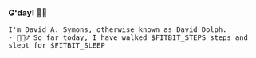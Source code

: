 ### G'day! 👋🏼

<samp>
I'm David A. Symons, otherwise known as David Dolph.
<br>
- 🚶🏼‍♂️ So far today, I have walked $FITBIT_STEPS steps and slept for $FITBIT_SLEEP
    
</samp>

<!--
**o6uoq/o6uoq** is a ✨ _special_ ✨ repository because its `README.md` (this file) appears on your GitHub profile.


Here are some ideas to get you started:

- 🔭 I’m currently working on ...
- 🌱 I’m currently learning ...
- 👯 I’m looking to collaborate on ...
- 🤔 I’m looking for help with ...
- 💬 Ask me about ...
- 📫 How to reach me: ...
- 😄 Pronouns: ...
- ⚡ Fun fact: ...
-->
